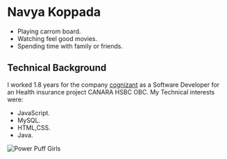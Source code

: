 # Navya Koppada #

* Playing carrom board.
* Watching feel good movies.
* Spending time with family or friends.

## Technical Background ##

I worked 1.8 years for the company  [cognizant](https://www.cognizant.com/us/en/about-cognizant "Cognizant Technologies") as a Software Developer for an Health insurance project CANARA HSBC OBC.
My Technical interests were:
* JavaScript.
* MySQL.
* HTML,CSS.
* Java.

![Power Puff Girls](https://github.com/NavyaKoppada/CIS641-HW2-Koppada/assets/52247480/7da412c8-87dc-4a4d-9cef-06b245bd87cb)
